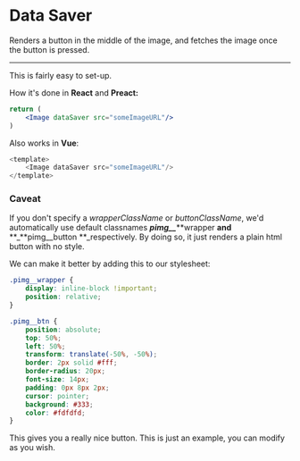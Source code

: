 # Data Saver

Renders a button in the middle of the image, and fetches the image once the button is pressed.

---

This is fairly easy to set-up.

How it's done in **React** and **Preact:**

```jsx
return (
    <Image dataSaver src="someImageURL"/>
)
```

Also works in **Vue**:

```js
<template>
    <Image dataSaver src="someImageURL"/>
</template>
```



### Caveat

If you don't specify a _wrapperClassName_ or _buttonClassName_, we'd automatically use default classnames _**pimg\_\_**_**wrapper **and** **_**pimg\_\_button **_respectively. By doing so, it just renders a plain html button with no style. 

We can make it better by adding this to our stylesheet:

```css
.pimg__wrapper {
	display: inline-block !important;
	position: relative;
}

.pimg__btn {
	position: absolute;
	top: 50%;
	left: 50%;
	transform: translate(-50%, -50%);
	border: 2px solid #fff;
	border-radius: 20px;
	font-size: 14px;
	padding: 0px 8px 2px;
	cursor: pointer;
	background: #333;
	color: #fdfdfd;
}
```

This gives you a really nice button. This is just an example, you can modify as you wish.

